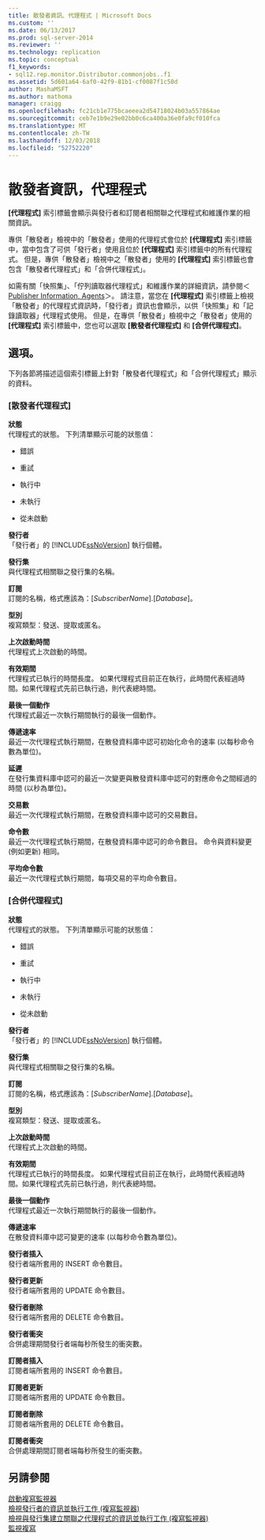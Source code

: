 ```yaml
---
title: 散發者資訊、代理程式 | Microsoft Docs
ms.custom: ''
ms.date: 06/13/2017
ms.prod: sql-server-2014
ms.reviewer: ''
ms.technology: replication
ms.topic: conceptual
f1_keywords:
- sql12.rep.monitor.Distributor.commonjobs..f1
ms.assetid: 5d601a64-6af0-42f9-81b1-cf0087f1c50d
author: MashaMSFT
ms.author: mathoma
manager: craigg
ms.openlocfilehash: fc21cb1e775bcaeeea2d54718024b03a557864ae
ms.sourcegitcommit: ceb7e1b9e29e02bb0c6ca400a36e0fa9cf010fca
ms.translationtype: MT
ms.contentlocale: zh-TW
ms.lasthandoff: 12/03/2018
ms.locfileid: "52752220"
---
```

# <a name="distributor-information-agents"></a>散發者資訊，代理程式
  **[代理程式]** 索引標籤會顯示與發行者和訂閱者相關聯之代理程式和維護作業的相關資訊。  
  
 專供「散發者」檢視中的「散發者」使用的代理程式會位於 **[代理程式]** 索引標籤中，當中包含了可供「發行者」使用且位於 **[代理程式]** 索引標籤中的所有代理程式。 但是，專供「散發者」檢視中之「散發者」使用的 **[代理程式]** 索引標籤也會包含「散發者代理程式」和「合併代理程式」。  
  
 如需有關「快照集」、「佇列讀取器代理程式」和維護作業的詳細資訊，請參閱＜ [Publisher Information, Agents](publisher-information-agents.md)＞。 請注意，當您在 **[代理程式]** 索引標籤上檢視「散發者」的代理程式資訊時，「發行者」資訊也會顯示，以供「快照集」和「記錄讀取器」代理程式使用。 但是，在專供「散發者」檢視中之「散發者」使用的 **[代理程式]** 索引標籤中，您也可以選取 **[散發者代理程式]** 和 **[合併代理程式]**。  
  
## <a name="options"></a>選項。  
 下列各節將描述這個索引標籤上針對「散發者代理程式」和「合併代理程式」顯示的資料。  
  
### <a name="distributor-agent"></a>[散發者代理程式]  
 **狀態**  
 代理程式的狀態。 下列清單顯示可能的狀態值：  
  
-   錯誤  
  
-   重試  
  
-   執行中  
  
-   未執行  
  
-   從未啟動  
  
 **發行者**  
 「發行者」的 [!INCLUDE[ssNoVersion](../../includes/ssnoversion-md.md)] 執行個體。  
  
 **發行集**  
 與代理程式相關聯之發行集的名稱。  
  
 **訂閱**  
 訂閱的名稱，格式應該為：[*SubscriberName*].[*Database*]。  
  
 **型別**  
 複寫類型：發送、提取或匿名。  
  
 **上次啟動時間**  
 代理程式上次啟動的時間。  
  
 **有效期間**  
 代理程式已執行的時間長度。 如果代理程式目前正在執行，此時間代表經過時間。如果代理程式先前已執行過，則代表總時間。  
  
 **最後一個動作**  
 代理程式最近一次執行期間執行的最後一個動作。  
  
 **傳遞速率**  
 最近一次代理程式執行期間，在散發資料庫中認可初始化命令的速率 (以每秒命令數為單位)。  
  
 **延遲**  
 在發行集資料庫中認可的最近一次變更與散發資料庫中認可的對應命令之間經過的時間 (以秒為單位)。  
  
 **交易數**  
 最近一次代理程式執行期間，在散發資料庫中認可的交易數目。  
  
 **命令數**  
 最近一次代理程式執行期間，在散發資料庫中認可的命令數目。 命令與資料變更 (例如更新) 相同。  
  
 **平均命令數**  
 最近一次代理程式執行期間，每項交易的平均命令數目。  
  
### <a name="merge-agent"></a>[合併代理程式]  
 **狀態**  
 代理程式的狀態。 下列清單顯示可能的狀態值：  
  
-   錯誤  
  
-   重試  
  
-   執行中  
  
-   未執行  
  
-   從未啟動  
  
 **發行者**  
 「發行者」的 [!INCLUDE[ssNoVersion](../../includes/ssnoversion-md.md)] 執行個體。  
  
 **發行集**  
 與代理程式相關聯之發行集的名稱。  
  
 **訂閱**  
 訂閱的名稱，格式應該為：[*SubscriberName*].[*Database*]。  
  
 **型別**  
 複寫類型：發送、提取或匿名。  
  
 **上次啟動時間**  
 代理程式上次啟動的時間。  
  
 **有效期間**  
 代理程式已執行的時間長度。 如果代理程式目前正在執行，此時間代表經過時間。如果代理程式先前已執行過，則代表總時間。  
  
 **最後一個動作**  
 代理程式最近一次執行期間執行的最後一個動作。  
  
 **傳遞速率**  
 在散發資料庫中認可變更的速率 (以每秒命令數為單位)。  
  
 **發行者插入**  
 發行者端所套用的 INSERT 命令數目。  
  
 **發行者更新**  
 發行者端所套用的 UPDATE 命令數目。  
  
 **發行者刪除**  
 發行者端所套用的 DELETE 命令數目。  
  
 **發行者衝突**  
 合併處理期間發行者端每秒所發生的衝突數。  
  
 **訂閱者插入**  
 訂閱者端所套用的 INSERT 命令數目。  
  
 **訂閱者更新**  
 訂閱者端所套用的 UPDATE 命令數目。  
  
 **訂閱者刪除**  
 訂閱者端所套用的 DELETE 命令數目。  
  
 **訂閱者衝突**  
 合併處理期間訂閱者端每秒所發生的衝突數。  
  
## <a name="see-also"></a>另請參閱  
 [啟動複寫監視器](monitor/start-the-replication-monitor.md)   
 [檢視發行者的資訊並執行工作 &#40;複寫監視器&#41;](monitor/view-information-and-perform-tasks-for-a-publisher-replication-monitor.md)   
 [檢視與發行集建立關聯之代理程式的資訊並執行工作 &#40;複寫監視器&#41;](monitor/view-information-and-perform-tasks-for-publication-agents.md)   
 [監視複寫](monitoring-replication.md)  
  
  
